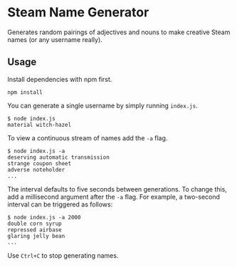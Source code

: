 # Steam Name Generator
Generates random pairings of adjectives and nouns to make creative Steam names
(or any username really).

## Usage
Install dependencies with npm first.
```
npm install
```

You can generate a single username by simply running `index.js`.
```
$ node index.js
material witch-hazel
```

To view a continuous stream of names add the `-a` flag.
```
$ node index.js -a
deserving automatic transmission
strange coupon sheet
adverse noteholder
...
```

The interval defaults to five seconds between generations. To change this, add
a millisecond argument after the `-a` flag. For example, a two-second interval
can be triggered as follows:
```
$ node index.js -a 2000
double corn syrup
repressed airbase
glaring jelly bean
...
```

Use `Ctrl+C` to stop generating names.
